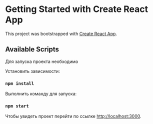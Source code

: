 # Getting Started with Create React App

This project was bootstrapped with [Create React App](https://github.com/facebook/create-react-app).

## Available Scripts

Для запуска проекта необходимо

Установить зависимости:

### `npm install`

Выполнить команду для запуска:

### `npm start`

Чтобы увидеть проект перейти по ссылке [http://localhost:3000](http://localhost:3000).

